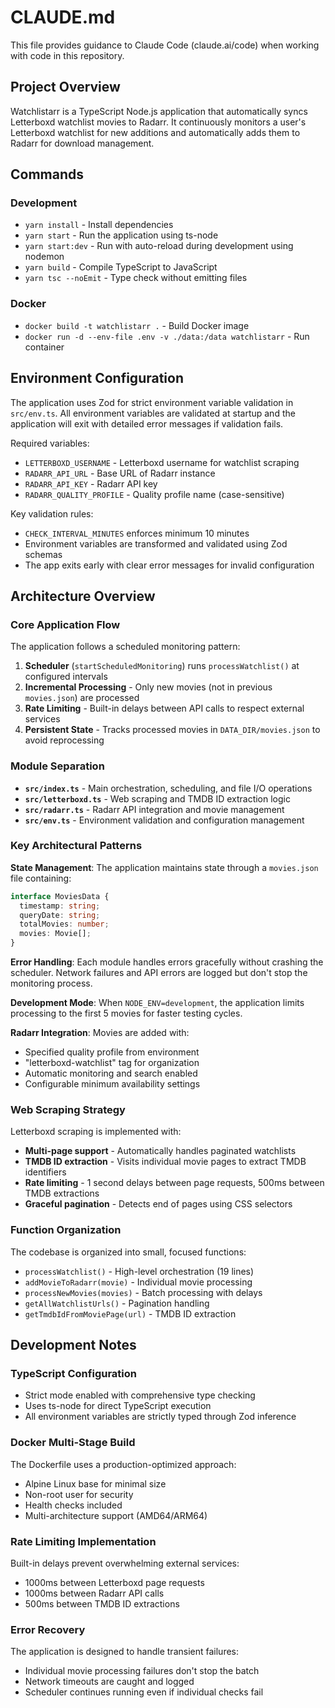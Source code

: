 # CLAUDE.md

This file provides guidance to Claude Code (claude.ai/code) when working with code in this repository.

## Project Overview

Watchlistarr is a TypeScript Node.js application that automatically syncs Letterboxd watchlist movies to Radarr. It continuously monitors a user's Letterboxd watchlist for new additions and automatically adds them to Radarr for download management.

## Commands

### Development
- `yarn install` - Install dependencies
- `yarn start` - Run the application using ts-node
- `yarn start:dev` - Run with auto-reload during development using nodemon
- `yarn build` - Compile TypeScript to JavaScript
- `yarn tsc --noEmit` - Type check without emitting files

### Docker
- `docker build -t watchlistarr .` - Build Docker image
- `docker run -d --env-file .env -v ./data:/data watchlistarr` - Run container

## Environment Configuration

The application uses Zod for strict environment variable validation in `src/env.ts`. All environment variables are validated at startup and the application will exit with detailed error messages if validation fails.

Required variables:
- `LETTERBOXD_USERNAME` - Letterboxd username for watchlist scraping
- `RADARR_API_URL` - Base URL of Radarr instance  
- `RADARR_API_KEY` - Radarr API key
- `RADARR_QUALITY_PROFILE` - Quality profile name (case-sensitive)

Key validation rules:
- `CHECK_INTERVAL_MINUTES` enforces minimum 10 minutes
- Environment variables are transformed and validated using Zod schemas
- The app exits early with clear error messages for invalid configuration

## Architecture Overview

### Core Application Flow
The application follows a scheduled monitoring pattern:
1. **Scheduler** (`startScheduledMonitoring`) runs `processWatchlist()` at configured intervals
2. **Incremental Processing** - Only new movies (not in previous `movies.json`) are processed
3. **Rate Limiting** - Built-in delays between API calls to respect external services
4. **Persistent State** - Tracks processed movies in `DATA_DIR/movies.json` to avoid reprocessing

### Module Separation
- **`src/index.ts`** - Main orchestration, scheduling, and file I/O operations
- **`src/letterboxd.ts`** - Web scraping and TMDB ID extraction logic
- **`src/radarr.ts`** - Radarr API integration and movie management
- **`src/env.ts`** - Environment validation and configuration management

### Key Architectural Patterns

**State Management**: The application maintains state through a `movies.json` file containing:
```typescript
interface MoviesData {
  timestamp: string;
  queryDate: string; 
  totalMovies: number;
  movies: Movie[];
}
```

**Error Handling**: Each module handles errors gracefully without crashing the scheduler. Network failures and API errors are logged but don't stop the monitoring process.

**Development Mode**: When `NODE_ENV=development`, the application limits processing to the first 5 movies for faster testing cycles.

**Radarr Integration**: Movies are added with:
- Specified quality profile from environment
- "letterboxd-watchlist" tag for organization
- Automatic monitoring and search enabled
- Configurable minimum availability settings

### Web Scraping Strategy
Letterboxd scraping is implemented with:
- **Multi-page support** - Automatically handles paginated watchlists
- **TMDB ID extraction** - Visits individual movie pages to extract TMDB identifiers
- **Rate limiting** - 1 second delays between page requests, 500ms between TMDB extractions
- **Graceful pagination** - Detects end of pages using CSS selectors

### Function Organization
The codebase is organized into small, focused functions:
- `processWatchlist()` - High-level orchestration (19 lines)
- `addMovieToRadarr(movie)` - Individual movie processing
- `processNewMovies(movies)` - Batch processing with delays
- `getAllWatchlistUrls()` - Pagination handling
- `getTmdbIdFromMoviePage(url)` - TMDB ID extraction

## Development Notes

### TypeScript Configuration
- Strict mode enabled with comprehensive type checking
- Uses ts-node for direct TypeScript execution
- All environment variables are strictly typed through Zod inference

### Docker Multi-Stage Build
The Dockerfile uses a production-optimized approach:
- Alpine Linux base for minimal size
- Non-root user for security
- Health checks included
- Multi-architecture support (AMD64/ARM64)

### Rate Limiting Implementation
Built-in delays prevent overwhelming external services:
- 1000ms between Letterboxd page requests
- 1000ms between Radarr API calls  
- 500ms between TMDB ID extractions

### Error Recovery
The application is designed to handle transient failures:
- Individual movie processing failures don't stop the batch
- Network timeouts are caught and logged
- Scheduler continues running even if individual checks fail